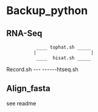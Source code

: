 # Backup_python

## RNA-Seq

               ____ tophat.sh _____
              |                    |
               ____  hisat.sh _____
Record.sh ---                      ------htseq.sh
             
              
            
## Align_fasta

   see readme
